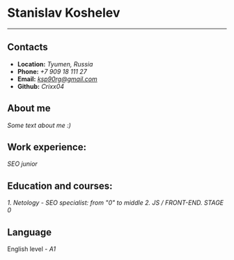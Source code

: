# Stanislav Koshelev
--------------------

## Contacts
  - **Location:** *Tyumen, Russia*
  - **Phone:** *+7 909 18 111 27*
  - **Email:** *ksp90rg@gmail.com*
  - **Github:** *Crixx04*

## About me
*Some text about me :)*

## Work experience:
*SEO junior*

## Education and courses:
  *1. Netology - SEO specialist: from "0" to middle*
  *2. JS / FRONT-END. STAGE 0*

## Language
English level - *A1*





